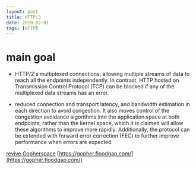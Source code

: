 ```yaml
---
layout: post
title: HTTP/3
date: 2019-02-01
tags: [HTTP]
---
```


# main goal 

* HTTP/2's multiplexed connections, allowing multiple streams of data to reach all the endpoints independently. In contrast, 
 HTTP hosted on Transmission Control Protocol (TCP) can be blocked if any of the multiplexed data streams has an error.
 
 
* reduced connection and transport latency, and bandwidth estimation in each direction to avoid congestion.
 It also moves control of the congestion avoidance algorithms into the application space at both endpoints, 
 rather than the kernel space, which it is claimed will allow these algorithms to improve more rapidly. 
 Additionally, the protocol can be extended with forward error correction (FEC) to further improve performance
 when errors are expected
 
 
 
 [revive Gopherspace](https://box.matto.nl/revivegopher.html)
 [https://gopher.floodgap.com/](https://gopher.floodgap.com/)
